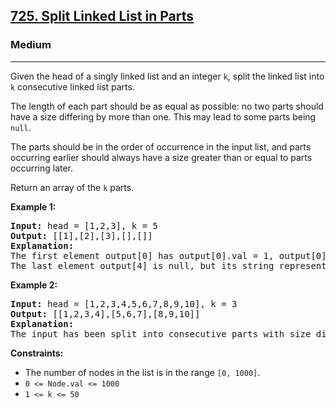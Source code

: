 <h2><a href="https://leetcode.com/problems/split-linked-list-in-parts">725. Split Linked List in Parts</a></h2>
<h3>Medium</h3>
<hr>
<p>Given the head of a singly linked list and an integer <code>k</code>, split the linked list into <code>k</code> consecutive linked list parts.</p>

<p>The length of each part should be as equal as possible: no two parts should have a size differing by more than one. This may lead to some parts being <code>null</code>.</p>

<p>The parts should be in the order of occurrence in the input list, and parts occurring earlier should always have a size greater than or equal to parts occurring later.</p>

<p>Return an array of the <code>k</code> parts.</p>

<p><strong>Example 1:</strong></p>
<pre>
<strong>Input:</strong> head = [1,2,3], k = 5
<strong>Output:</strong> [[1],[2],[3],[],[]]
<strong>Explanation:</strong>
The first element output[0] has output[0].val = 1, output[0].next = null.
The last element output[4] is null, but its string representation as a ListNode is [].
</pre>

<p><strong>Example 2:</strong></p>
<pre>
<strong>Input:</strong> head = [1,2,3,4,5,6,7,8,9,10], k = 3
<strong>Output:</strong> [[1,2,3,4],[5,6,7],[8,9,10]]
<strong>Explanation:</strong>
The input has been split into consecutive parts with size difference at most 1, and earlier parts are a larger size than the later parts.
</pre>

<p><strong>Constraints:</strong></p>
<ul>
<li>The number of nodes in the list is in the range <code>[0, 1000]</code>.</li>
<li><code>0 <= Node.val <= 1000</code></li>
<li><code>1 <= k <= 50</code></li>
</ul>
